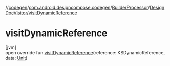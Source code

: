 //[codegen](../../../../index.md)/[com.android.designcompose.codegen](../../index.md)/[BuilderProcessor](../index.md)/[DesignDocVisitor](index.md)/[visitDynamicReference](visit-dynamic-reference.md)

# visitDynamicReference

[jvm]\
open override fun [visitDynamicReference](visit-dynamic-reference.md)(reference: KSDynamicReference, data: [Unit](https://kotlinlang.org/api/latest/jvm/stdlib/kotlin/-unit/index.html))
